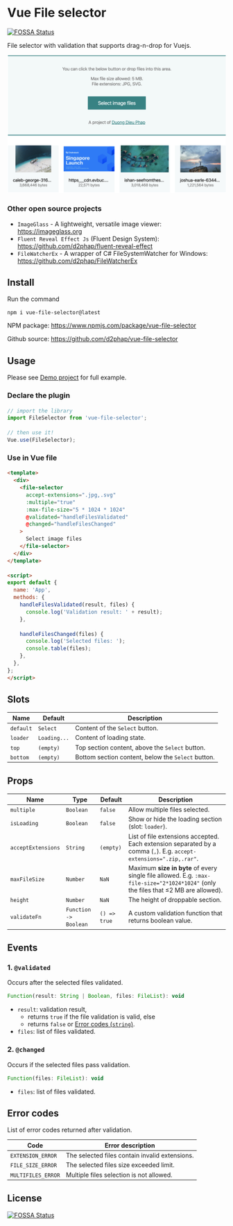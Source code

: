# Vue File selector
[![FOSSA Status](https://app.fossa.io/api/projects/git%2Bgithub.com%2Fd2phap%2Fvue-file-selector.svg?type=shield)](https://app.fossa.io/projects/git%2Bgithub.com%2Fd2phap%2Fvue-file-selector?ref=badge_shield)

File selector with validation that supports drag-n-drop for Vuejs.

![Vue File selector](https://github.com/d2phap/vue-file-selector/raw/master/demo/public/screenshot.jpg)


### Other open source projects
- `ImageGlass` - A lightweight, versatile image viewer: https://imageglass.org
- `Fluent Reveal Effect Js` (Fluent Design System): https://github.com/d2phap/fluent-reveal-effect
- `FileWatcherEx` - A wrapper of C# FileSystemWatcher for Windows: https://github.com/d2phap/FileWatcherEx


##  Install
Run the command
```
npm i vue-file-selector@latest
```

NPM package: https://www.npmjs.com/package/vue-file-selector

Github source: https://github.com/d2phap/vue-file-selector

## Usage
Please see [Demo project](https://github.com/d2phap/vue-file-selector/tree/master/demo) for full example.

### Declare the plugin
```js
// import the library
import FileSelector from 'vue-file-selector';

// then use it!
Vue.use(FileSelector);
```

### Use in Vue file
```html
<template>
  <div>
    <file-selector
      accept-extensions=".jpg,.svg"
      :multiple="true"
      :max-file-size="5 * 1024 * 1024"
      @validated="handleFilesValidated"
      @changed="handleFilesChanged"
    >
      Select image files
    </file-selector>
  </div>
</template>

<script>
export default {
  name: 'App',
  methods: {
    handleFilesValidated(result, files) {
      console.log('Validation result: ' + result);
    },

    handleFilesChanged(files) {
      console.log('Selected files: ');
      console.table(files);
    },
  },
};
</script>
```

## Slots
| Name | Default | Description |
| -- | -- | -- |
| `default` | `Select` | Content of the `Select` button. |
| `loader` | `Loading...` | Content of loading state. |
| `top` | `(empty)` | Top section content, above the `Select` button. |
| `bottom` | `(empty)` | Bottom section content, below the `Select` button. |


## Props
| Name | Type | Default | Description |
| -- | -- | -- | -- |
| `multiple` | `Boolean` | `false` | Allow multiple files selected. |
| `isLoading` | `Boolean` | `false` | Show or hide the loading section (slot: `loader`). |
| `acceptExtensions` | `String` | `(empty)` | List of file extensions accepted. Each extension separated by a comma (`,`). E.g. `accept-extensions=".zip,.rar"`. |
| `maxFileSize` | `Number` | `NaN` | Maximum **size in byte** of every single file allowed. E.g. `:max-file-size="2*1024*1024"` (only the files that ≤2 MB are allowed). |
| `height` | `Number` | `NaN` | The height of droppable section. |
| `validateFn` | `Function -> Boolean` | `() => true` | A custom validation function that returns boolean value. |


## Events
### 1. `@validated`
Occurs after the selected files validated.

```js
Function(result: String | Boolean, files: FileList): void
```
- `result`: validation result, 
  + returns `true` if the file validation is valid, else
  + returns `false` or [Error codes (`string`)](#error-codes).
- `files`: list of files validated.

### 2. `@changed`
Occurs if the selected files pass validation.

```js
Function(files: FileList): void
```
- `files`: list of files validated.


## Error codes
List of error codes returned after validation.

| Code | Error description |
| -- | -- |
| `EXTENSION_ERROR` | The selected files contain invalid extensions. |
| `FILE_SIZE_ERROR` | The selected files size exceeded limit. |
| `MULTIFILES_ERROR` | Multiple files selection is not allowed. |


## License
[![FOSSA Status](https://app.fossa.io/api/projects/git%2Bgithub.com%2Fd2phap%2Fvue-file-selector.svg?type=large)](https://app.fossa.io/projects/git%2Bgithub.com%2Fd2phap%2Fvue-file-selector?ref=badge_large)

